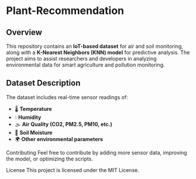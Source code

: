 # Plant-Recommendation

## Overview
This repository contains an **IoT-based dataset** for air and soil monitoring, along with a **K-Nearest Neighbors (KNN) model** for predictive analysis. The project aims to assist researchers and developers in analyzing environmental data for smart agriculture and pollution monitoring.

## Dataset Description
The dataset includes real-time sensor readings of:
- 🌡 **Temperature**
- 💧 **Humidity**
- 🌫 **Air Quality (CO2, PM2.5, PM10, etc.)**
- 🌱 **Soil Moisture**
- 🌍 **Other environmental parameters**

Contributing
Feel free to contribute by adding more sensor data, improving the model, or optimizing the scripts.

License
This project is licensed under the MIT License.
